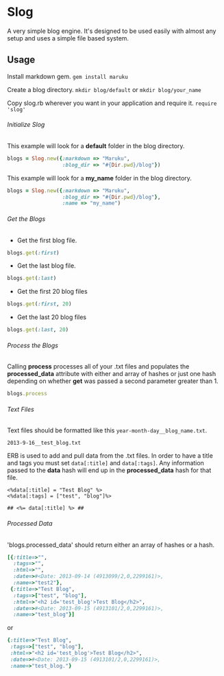 Slog
====

A very simple blog engine. It's designed to be used easily with almost any setup and uses a simple file based system.

Usage
-----

Install markdown gem.
`gem install maruku`

Create a blog directory.
`mkdir blog/default`
or
`mkdir blog/your_name`

Copy slog.rb wherever you want in your application and require it.
`require 'slog'`

###### Initialize Slog

This example will look for a **default** folder in the blog directory.

```ruby
blogs = Slog.new({:markdown => "Maruku",
                  :blog_dir => "#{Dir.pwd}/blog"})
```
This example will look for a **my_name** folder in the blog directory.

```ruby
blogs = Slog.new({:markdown => "Maruku",
                  :blog_dir => "#{Dir.pwd}/blog"},
                  :name => "my_name")
```

###### Get the Blogs

* Get the first blog file.

```ruby
blogs.get(:first)
```

* Get the last blog file.

```ruby
blogs.get(:last)
```

* Get the first 20 blog files

```ruby
blogs.get(:first, 20)
```

* Get the last 20 blog files

```ruby
blogs.get(:last, 20)
```

###### Process the Blogs

Calling **process** processes all of your .txt files and populates the **processed_data** attribute with
either and array of hashes or just one hash depending on whether **get** was passed a second parameter greater than
1.

```ruby
blogs.process
```

###### Text Files

Text files should be formatted like this `year-month-day__blog_name.txt`.

`2013-9-16__test_blog.txt`

ERB is used to add and pull data from the .txt files. In order to have a title and tags
you must set `data[:title]` and `data[:tags]`. Any information passed to the **data** hash will end up in the
**processed_data** hash for that file.
```erb
<%data[:title] = "Test Blog" %>
<%data[:tags] = ["test", "blog"]%>

## <%= data[:title] %> ##

```
###### Processed Data

'blogs.processed_data' should return either an array of hashes or a hash.

```ruby
[{:title=>"", 
  :tags=>"", 
  :html=>"", 
  :date=>#<Date: 2013-09-14 (4913099/2,0,2299161)>, 
  :name=>"test2"}, 
 {:title=>"Test Blog", 
  :tags=>["test", "blog"], 
  :html=>"<h2 id='test_blog'>Test Blog</h2>", 
  :date=>#<Date: 2013-09-15 (4913101/2,0,2299161)>, 
  :name=>"test_blog"}]
```

or

```ruby
{:title=>"Test Blog", 
 :tags=>["test", "blog"], 
 :html=>"<h2 id='test_blog'>Test Blog</h2>", 
 :date=>#<Date: 2013-09-15 (4913101/2,0,2299161)>, 
 :name=>"test_blog."}
```
